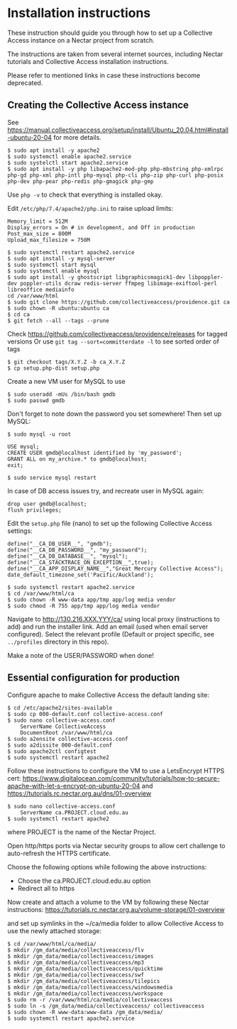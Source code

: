 # Installation instructions

These instruction should guide you through how to set up
a Collective Access instance on a Nectar project from scratch.

The instructions are taken from several internet sources, including
Nectar tutorials and Collective Access installation instructions.

Please refer to mentioned links in case these instructions become deprecated.


## Creating the Collective Access instance

See https://manual.collectiveaccess.org/setup/install/Ubuntu_20.04.html#install-ubuntu-20-04
for more details.

```
$ sudo apt install -y apache2
$ sudo systemctl enable apache2.service
$ sudo systelctl start apache2.service
$ sudo apt install -y php libapache2-mod-php php-mbstring php-xmlrpc php-gd php-xml php-intl php-mysql php-cli php-zip php-curl php-posix php-dev php-pear php-redis php-gmagick php-gmp
```

Use `php -v` to check that everything is installed okay.

Edit `/etc/php/7.4/apache2/php.ini` to raise upload limits:
```
Memory_limit = 512M
Display_errors = On # in development, and Off in production
Post_max_size = 800M
Upload_max_filesize = 750M
```
```
$ sudo systemctl restart apache2.service
$ sudo apt install -y mysql-server
$ sudo systemctl start mysql
$ sudo systemctl enable mysql
$ sudo apt install -y ghostscript libgraphicsmagick1-dev libpoppler-dev poppler-utils dcraw redis-server ffmpeg libimage-exiftool-perl libreoffice mediainfo
cd /var/www/html
$ sudo git clone https://github.com/collectiveaccess/providence.git ca
$ sudo chown -R ubuntu:ubuntu ca
$ cd ca
$ git fetch --all --tags --prune
```

Check https://github.com/collectiveaccess/providence/releases for tagged versions
Or use `git tag --sort=committerdate -l` to see sorted order of tags

```
$ git checkout tags/X.Y.Z -b ca_X.Y.Z
$ cp setup.php-dist setup.php
```

Create a new VM user for MySQL to use
```
$ sudo useradd -mUs /bin/bash gmdb
$ sudo passwd gmdb
```

Don't forget to note down the password you set somewhere! Then set up MySQL:

```
$ sudo mysql -u root

USE mysql;
CREATE USER gmdb@localhost identified by 'my_password';
GRANT ALL on my_archive.* to gmdb@localhost;
exit;

$ sudo service mysql restart
```

In case of DB access issues try, and recreate user in MySQL again:
```
drop user gmdb@localhost;
flush privileges;
```

Edit the `setup.php` file (nano) to set up the following Collective Access settings:

```
define("__CA_DB_USER__", "gmdb");
define("__CA_DB_PASSWORD__", "my_password");
define("__CA_DB_DATABASE__", "mysql");
define("__CA_STACKTRACE_ON_EXCEPTION__",true);
define("__CA_APP_DISPLAY_NAME__","Great Mercury Collective Access");
date_default_timezone_set('Pacific/Auckland');

```

```
$ sudo systemctl restart apache2.service
$ cd /var/www/html/ca
$ sudo chown -R www-data app/tmp app/log media vendor
$ sudo chmod -R 755 app/tmp app/log media vendor
```

Navigate to http://130.216.XXX.YYY/ca/ using local proxy (instructions to add)
and run the installer link. Add an email (used when email server configured).
Select the relevant profile (Default or project specific, see `../profiles` directory in
this repo).

Make a note of the USER/PASSWORD when done!


## Essential configuration for production

Configure apache to make Collective Access the default landing site:

```
$ cd /etc/apache2/sites-available
$ sudo cp 000-default.conf collective-access.conf
$ sudo nano collective-access.conf
    ServerName CollectiveAccess 
    DocumentRoot /var/www/html/ca
$ sudo a2ensite collective-access.conf
$ sudo a2dissite 000-default.conf
$ sudo apache2ctl configtest
$ sudo systemctl restart apache2
```

Follow these instructions to configure the VM to use a LetsEncrypt HTTPS cert:
https://www.digitalocean.com/community/tutorials/how-to-secure-apache-with-let-s-encrypt-on-ubuntu-20-04 and 
https://tutorials.rc.nectar.org.au/dns/01-overview

```
$ sudo nano collective-access.conf
    ServerName ca.PROJECT.cloud.edu.au
$ sudo systemctl restart apache2
```
where PROJECT is the name of the Nectar Project.

Open http/https ports via Nectar security groups to allow cert challenge to
auto-refresh the HTTPS certificate.

Choose the following options while following the above instructions:

* Choose the ca.PROJECT.cloud.edu.au option
* Redirect all to https

Now create and attach a volume to the VM by following these Nectar instructions:
https://tutorials.rc.nectar.org.au/volume-storage/01-overview

and set up symlinks in the ~/ca/media folder to allow Collective Access to use
the newly attached storage:

```
$ cd /var/www/html/ca/media/
$ mkdir /gm_data/media/collectiveaccess/flv
$ mkdir /gm_data/media/collectiveaccess/images
$ mkdir /gm_data/media/collectiveaccess/mp3
$ mkdir /gm_data/media/collectiveaccess/quicktime
$ mkdir /gm_data/media/collectiveaccess/swf
$ mkdir /gm_data/media/collectiveaccess/tilepics
$ mkdir /gm_data/media/collectiveaccess/windowsmedia
$ mkdir /gm_data/media/collectiveaccess/workspace
$ sudo rm -r /var/www/html/ca/media/collectiveaccess
$ sudo ln -s /gm_data/media/collectiveaccess/ collectiveaccess
$ sudo chown -R www-data:www-data /gm_data/media/
$ sudo systemctl restart apache2.service
```